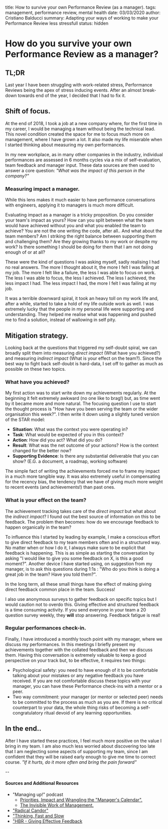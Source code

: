 title: How to survive your own Performance Review (as a manager).
tags: management, performance review, mental health
date: 03/03/2020
author: Cristiano Balducci
summary: Adapting your ways of working to make your Performance Review less stressfull 
status: hidden
# How do you survive your own Performance Review as a manager?

## TL;DR
Last year I have been struggling with work-related stress, Performance Reviews being the apex of stress inducing events. After an almost break-down towards end of the year, I decided that I had to fix it.

## Shift of focus.
At the end of 2018, I took a job at a new company where, for the first time in my career, I would be managing a team without being the technical lead. This novel condition created the space for me to focus much more on management, where I have grown a lot. It also made my life miserable when I started thinking about measuring my own performances.

In my new workplace, as in many other companies in the industry, individual performances are assessed in 6 months cycles via a mix of self-evaluation, team feedback and manager input.
These data sources are then used to answer a core question: *"What was the impact of this person in the company?"*

### Measuring impact a manager.
While this lens makes it much easier to have performance conversations with engineers, applying it to managers is much more difficult.

Evaluating impact as a manager is a tricky proposition. Do you consider your team's impact as yours? How can you split between what the team would have achieved without you and what you enabled the team to achieve? You are not the one writing the code, after all..
And what about the team members? Am I striking the right balance between supporting them and challenging them? Are they growing thanks to my work or despite my work? Is there something I should be doing for them that I am not doing enough of or at all?

These were the kind of questions I was asking myself, sadly realising I had no real answers. The more I thought about it, the more I felt I was failing at my job. The more I felt like a failure, the less I was able to focus on work. The less I was able to focus, the less I achieved. The less I achieved, the less impact I had. The less impact I had, the more I felt I was failing at my job.

It was a terrible downward spiral, it took an heavy toll on my work life and, after a while, started to take a hold of my life outside work as well.
I was extremely lucky that the people in my personal life were supporting and understanding. They helped me realise what was happening and pushed me to find a solution, instead of wallowing in self pity.

## Mitigation strategy.
Looking back at the questions that triggered my self-doubt spiral, we can broadly split them into measuring *direct impact* (What have you achieved?) and measuring *indirect impact* (What is your effect on the team?). Since the best way to fight back self-doubt is hard-data, I set off to gather as much as possible on these two topics.


### What have you achieved?
My first action was to start write down my achievements regularly. At the beginning it felt extremely awkward (no one like to brag!) but, as time went by it became more and more natural. The focusing question I use to start the thought process is "How have you been serving the team or the wider organisation this week?". I then write it down using a slightly tuned version of the STAR model:

* **Situation**: What was the context you were operating in? 
* **Task**: What would be expected of you in this context?
* **Action**: How did you act? What did you do?
* **Result**: What was the net outcome of your actions? How is the context changed for the better now?
* **Supporting Evidence**: Is there any substantial deliverable that you can show? (E.G. a document, a roadmap, working software)

The simple fact of writing the achievements forced me to frame my impact in a much more tangible way. It was also extremely useful in compensating for the recency bias, the tendency that we have of giving much more weight to recent events (and achievements!) than past ones.

### What is your effect on the team?
The achievement tracking takes care of the _direct impact_ but what about the _indirect impact_? I found out the best source of information on this to be feedback. The problem then becomes: how do we encourage feedback to happen organically in the team?

To influence this I started by leading by example, I make a conscious effort to give direct feedback to my team members often and in a structured way. No matter when or how I do it, I always make sure to be explicit that feedback is happening. This is as simple as starting the conversation by asking "I would like to give you some feedback on X, is this a good moment?". Another device I have started using, on suggestion from my manager, is to ask this questions during 1:1s : "Who do you think is doing a great job in the team? Have you told them?".

In the long term, all these small things have the effect of making giving direct feedback common place in the team. Success!

I also use anonymous surveys to gather feedback on specific topics but I would caution not to overdo this. Giving effective and structured feedback is a time consuming activity. If you send everyone in your team a 20 question survey weekly, they **will** stop answering. Feedback fatigue is real!

### Regular performances check-in.
Finally, I have introduced a monthly touch point with my manager, where we discuss my performances. In this meetings I briefly present my achievements together with the collated feedback and then we discuss them. Having this conversation is extremely valuable to keep a good perspective on your track but, to be effective, it requires two things:

* Psychological safety: you need to have enough of it to be comfortable talking about your mistakes or any negative feedback you have received. If you are not comfortable discuss these topics with your manager, you can have these Performance check-ins with a mentor or a peer.
* Two way commitment: your manager (or mentor or selected peer) needs to be committed to the process as much as you are. If there is no critical counterpart to your data, the whole thing risks of becoming a self-congratulatory ritual devoid of any learning opportunities.

## In the end..
After I have started these practices, I feel much more positive on the value I bring in my team. I am also much less worried about discovering too late that I am neglecting some aspects of supporting my team, since I am confident that they will be raised early enough to give me time to correct course.
*"If it hurts, do it more often and bring the pain forward"*

--
#### Sources and Additional Resources

* "Managing up!" podcast 
	- [Priorities, Impact and Wrangling the "Manager's Calendar".](https://managingup.simplecast.com/episodes/050e2cca)
	- [The Invisible Work of Management.](https://managingup.simplecast.com/episodes/the-invisible-work-of-management)
* ["Radical Candor"](https://www.goodreads.com/book/show/39313439-radical-candor)
* ["Thinking, Fast and Slow](https://www.goodreads.com/book/show/14062004-thinking-fast-and-slow)
* ["HBR - Giving Effective Feedback](https://www.goodreads.com/book/show/21413978-giving-effective-feedback)

